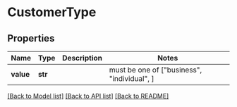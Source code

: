 # CustomerType


## Properties
Name | Type | Description | Notes
------------ | ------------- | ------------- | -------------
**value** | **str** |  |  must be one of ["business", "individual", ]

[[Back to Model list]](../README.md#documentation-for-models) [[Back to API list]](../README.md#documentation-for-api-endpoints) [[Back to README]](../README.md)


